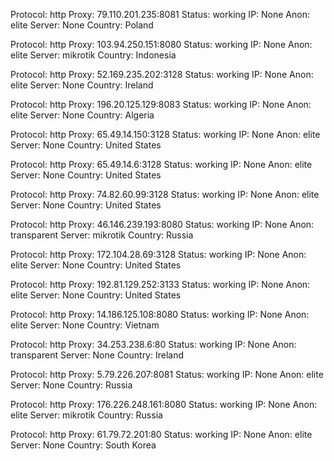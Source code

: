Protocol: http
Proxy: 79.110.201.235:8081
Status: working
IP: None
Anon: elite
Server: None
Country: Poland

Protocol: http
Proxy: 103.94.250.151:8080
Status: working
IP: None
Anon: elite
Server: mikrotik
Country: Indonesia

Protocol: http
Proxy: 52.169.235.202:3128
Status: working
IP: None
Anon: elite
Server: None
Country: Ireland

Protocol: http
Proxy: 196.20.125.129:8083
Status: working
IP: None
Anon: elite
Server: None
Country: Algeria

Protocol: http
Proxy: 65.49.14.150:3128
Status: working
IP: None
Anon: elite
Server: None
Country: United States

Protocol: http
Proxy: 65.49.14.6:3128
Status: working
IP: None
Anon: elite
Server: None
Country: United States

Protocol: http
Proxy: 74.82.60.99:3128
Status: working
IP: None
Anon: elite
Server: None
Country: United States

Protocol: http
Proxy: 46.146.239.193:8080
Status: working
IP: None
Anon: transparent
Server: mikrotik
Country: Russia

Protocol: http
Proxy: 172.104.28.69:3128
Status: working
IP: None
Anon: elite
Server: None
Country: United States

Protocol: http
Proxy: 192.81.129.252:3133
Status: working
IP: None
Anon: elite
Server: None
Country: United States

Protocol: http
Proxy: 14.186.125.108:8080
Status: working
IP: None
Anon: elite
Server: None
Country: Vietnam

Protocol: http
Proxy: 34.253.238.6:80
Status: working
IP: None
Anon: transparent
Server: None
Country: Ireland

Protocol: http
Proxy: 5.79.226.207:8081
Status: working
IP: None
Anon: elite
Server: None
Country: Russia

Protocol: http
Proxy: 176.226.248.161:8080
Status: working
IP: None
Anon: elite
Server: mikrotik
Country: Russia

Protocol: http
Proxy: 61.79.72.201:80
Status: working
IP: None
Anon: elite
Server: None
Country: South Korea

